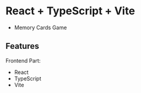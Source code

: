 # React + TypeScript + Vite

- Memory Cards Game

## Features
Frontend Part:
 - React
 - TypeScript
 - Vite
 